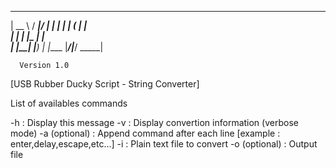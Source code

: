 <!-- language: lang-none -->
  _____   _____  _____ 
 |  __ \ / ____|/ ____|
 | |  | | (___ | |     
 | |  | |\___ \| |     
 | |__| |____) | |____ 
 |_____/|_____/ \_____|

      Version 1.0      


[USB Rubber Ducky Script - String Converter]

List of availables commands

-h : Display this message
-v : Display convertion information (verbose mode)
-a (optional) : Append command after each line [example : enter,delay,escape,etc...]
-i : Plain text file to convert
-o (optional) : Output file
